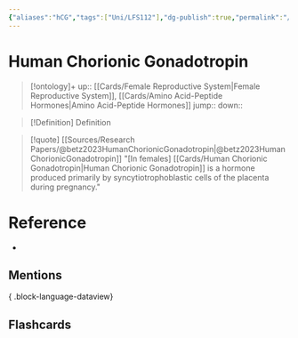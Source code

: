 ```yaml
---
{"aliases":"hCG","tags":["Uni/LFS112"],"dg-publish":true,"permalink":"/cards/human-chorionic-gonadotropin/","dgPassFrontmatter":true}
---
```


# Human Chorionic Gonadotropin

> [!ontology]+
> up:: [[Cards/Female Reproductive System\|Female Reproductive System]], [[Cards/Amino Acid-Peptide Hormones\|Amino Acid-Peptide Hormones]]
> jump:: 
> down:: 

> [!Definition] Definition

> [!quote] [[Sources/Research Papers/@betz2023HumanChorionicGonadotropin\|@betz2023HumanChorionicGonadotropin]]
> "[In females] [[Cards/Human Chorionic Gonadotropin\|Human Chorionic Gonadotropin]] is a hormone produced primarily by syncytiotrophoblastic cells of the placenta during pregnancy."

# Reference

- 

## Mentions


{ .block-language-dataview}

## Flashcards